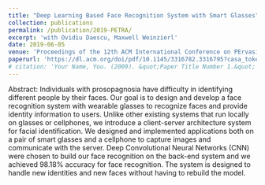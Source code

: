 ```yaml
---
title: "Deep Learning Based Face Recognition System with Smart Glasses"
collection: publications
permalink: /publication/2019-PETRA/
excerpt: 'with Ovidiu Daescu, Maxwell Weinzierl'
date: 2019-06-05
venue: 'Proceedings of the 12th ACM International Conference on PErvasive Technologies Related to Assistive Environments, PETRA 2019, Island of Rhodes, Greece, June 5-7'
paperurl: 'https://dl.acm.org/doi/pdf/10.1145/3316782.3316795?casa_token=YZ75-XgSJ8IAAAAA:DQzkQXJX5AkHPU6tsgO0IyY-HxKMIUawxxk13BOr4JyU78FbkcclAWSwcqwi_UmNLn-f2Y_Phqkb'
# citation: 'Your Name, You. (2009). &quot;Paper Title Number 1.&quot; <i>Journal 1</i>. 1(1).'
---
```

Abstract: Individuals with prosopagnosia have difficulty in identifying different people by their faces. Our goal is to design and develop a face recognition system with wearable glasses to recognize faces and provide identity information to users. Unlike other existing systems that run locally on glasses or cellphones, we introduce a client-server architecture system for facial identification. We designed and implemented applications both on a pair of smart glasses and a cellphone to capture images and communicate with the server. Deep Convolutional Neural Networks (CNN) were chosen to build our face recognition on the back-end system and we achieved 98.18% accuracy for face recognition. The system is designed to handle new identities and new faces without having to rebuild the model.

<!-- [Download paper here](http://academicpages.github.io/files/paper1.pdf) -->

<!-- Recommended citation: Your Name, You. (2009). "Paper Title Number 1." <i>Journal 1</i>. 1(1). -->